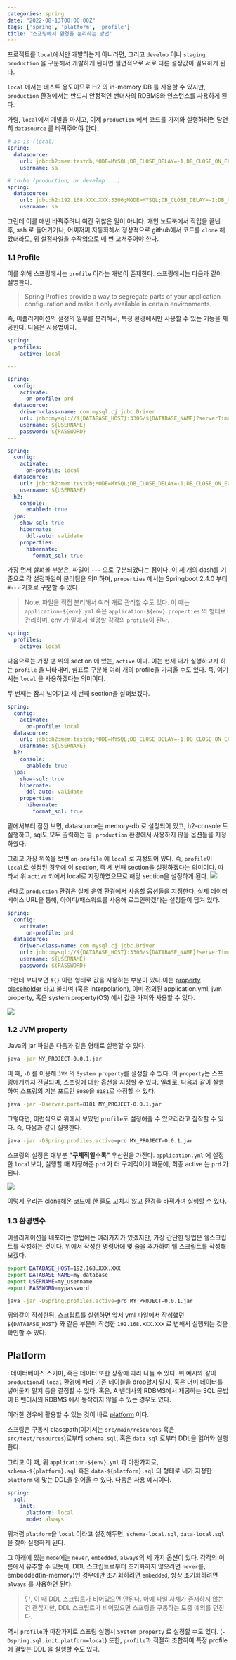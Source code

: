 ```yaml
---
categories: spring
date: "2022-08-13T00:00:00Z"
tags: ['spring', 'platform', 'profile']
title: '스프링에서 환경을 분리하는 방법'
---
```


프로젝트를 `local`에서만 개발하는게 아니라면, 그리고 `develop` 이나 `staging`, `production` 을 구분해서 개발하게 된다면 필연적으로 서로 다른 설정값이 필요하게 된다.

`local` 에서는 테스트 용도이므로 H2 의 in-memory DB 를 사용할 수 있지만, `production` 환경에서는 반드시 안정적인 밴더사의 RDBMS와 인스턴스를 사용하게 된다.

가령, `local`에서 개발을 마치고, 이제 `production` 에서 코드를 가져와 실행하려면 당연히 `datasource` 를 바꿔주어야 한다. 

```yml
# as-is (local)
spring:
  datasource:
    url: jdbc:h2:mem:testdb;MODE=MYSQL;DB_CLOSE_DELAY=-1;DB_CLOSE_ON_EXIT=FALSE
    username: sa

# to-be (production, or develop ...)
spring:
  datasource:
    url: jdbc:h2:192.168.XXX.XXX:3306;MODE=MYSQL;DB_CLOSE_DELAY=-1;DB_CLOSE_ON_EXIT=FALSE
    username: sa
```

그런데 이를 매번 바꿔주려니 여간 귀찮은 일이 아니다. 개인 노트북에서 작업을 끝낸 후, ssh 로 들어가거나, 어찌저찌 자동화해서 정상적으로 github에서 코드를 `clone` 해왔더라도, 위 설정파일을 수작업으로 매 번 고쳐주어야 한다. 

### 1.1 Profile

이를 위해 스프링에서는 `profile` 이라는 개념이 존재한다. 스프링에서는 다음과 같이 설명한다. 

> Spring Profiles provide a way to segregate parts of your application configuration and make it only available in certain environments.

즉, 어플리케이션의 설정의 일부를 분리해서, 특정 환경에서만 사용할 수 있는 기능을 제공한다. 다음은 사용법이다.

```yaml
spring:
  profiles:
    active: local

---

spring:
  config:
    activate:
      on-profile: prd
  datasource:
    driver-class-name: com.mysql.cj.jdbc.Driver
    url: jdbc:mysql://${DATABASE_HOST}:3306/${DATABASE_NAME}?serverTimezone=Asia/Seoul&character_set_server=utf8mb4
    username: ${USERNAME}
    password: ${PASSWORD}
---

spring:
  config:
    activate:
      on-profile: local
  datasource:
    url: jdbc:h2:mem:testdb;MODE=MYSQL;DB_CLOSE_DELAY=-1;DB_CLOSE_ON_EXIT=FALSE
    username: ${USERNAME}
  h2:
    console:
      enabled: true
  jpa:
    show-sql: true
    hibernate:
      ddl-auto: validate
    properties:
      hibernate:
        format_sql: true
```

가장 먼저 살펴볼 부분은, 파일이 `---` 으로 구분되었다는 점이다. 이 세 개의 dash를 기준으로 각 설정파일이 분리됨을 의미하며, `properties` 에서는 Springboot 2.4.0 부터 `#---` 기호로 구분할 수 있다.

> Note. 파일을 직접 분리해서 여러 개로 관리할 수도 있다. 이 때는 `application-${env}.yml` 혹은 `application-${env}.properties` 의 형태로 관리하며, env 가 밑에서 설명할 각각의 `profile`이 된다.

```yml
spring:
  profiles:
    active: local
```
다음으로는 가장 맨 위의 section 에 있는, `active` 이다. 이는 현재 내가 실행하고자 하는 `profile` 을 나타내며, 쉼표로 구분해 여러 개의 profile을 가져올 수도 있다. 즉, 여기서는 `local` 을 사용하겠다는 의미이다.


두 번째는 잠시 넘어가고 세 번째 section을 살펴보겠다. 

```yml
spring:
  config:
    activate:
      on-profile: local
  datasource:
    url: jdbc:h2:mem:testdb;MODE=MYSQL;DB_CLOSE_DELAY=-1;DB_CLOSE_ON_EXIT=FALSE
    username: ${USERNAME}
  h2:
    console:
      enabled: true
  jpa:
    show-sql: true
    hibernate:
      ddl-auto: validate
    properties:
      hibernate:
        format_sql: true
```

밑에서부터 잠깐 보면, datasource는 memory-db 로 설정되어 있고, h2-console 도 실행하고, sql도 모두 출력하는 등, `production` 환경에서 사용하지 않을 옵션들을 지정하였다. 

그리고 가장 위쪽을 보면 `on-profile` 에 `local` 로 지정되어 있다. 즉, `profile`이 `local`로 설정된 경우에 이 section, 즉 세 번째 section을 설정하겠다는 의미이다. 따라서 위 `active` 키에서 local로 지정하였으므로 해당 section을 설정하게 된다. 
![](2022-08-14-22-38-58.png)


반대로 `production` 환경은 실제 운영 환경에서 사용할 옵션들을 지정한다. 실제 데이터베이스 URL을 통해, 아이디/패스워드를 사용해 로그인하겠다는 설정들이 담겨 있다.

```yml
spring:
  config:
    activate:
      on-profile: prd
  datasource:
    driver-class-name: com.mysql.cj.jdbc.Driver
    url: jdbc:mysql://${DATABASE_HOST}:3306/${DATABASE_NAME}?serverTimezone=Asia/Seoul&character_set_server=utf8mb4
    username: ${USERNAME}
    password: ${PASSWORD}
```

그런데 보다보면 `${}` 이런 형태로 값을 사용하는 부분이 있다.이는 [property placeholder](https://docs.spring.io/spring-boot/reference/features/external-config.html#features.external-config.files.property-placeholders) 라고 불리며 (혹은 interpolation), 이미 정의된 application.yml, jvm property, 혹은 system property(OS) 에서 값을 가져와 사용할 수 있다. 

![](2022-08-14-22-45-07.png)

### 1.2 JVM property
Java의 jar 파일은 다음과 같은 형태로 실행할 수 있다.

```sh
java -jar MY_PROJECT-0.0.1.jar
```

이 때, `-D` 를 이용해 `JVM` 의 `System property`를 설정할 수 있다. 이 `property`는 스프링에게까지 전달되며, 스프링에 대한 옵션을 지정할 수 있다. 일례로, 다음과 같이 실행하여 스프링의 기본 포트인 `8080`을 `8181`로 수정할 수 있다. 

```bash
java -jar -Dserver.port=8181 MY_PROJECT-0.0.1.jar
```

그렇다면, 이런식으로 위에서 보았던 `profile`도 설정해줄 수 있으리라고 짐작할 수 있다. 즉, 다음과 같이 실행한다.

```bash
java -jar -DSpring.profiles.active=prd MY_PROJECT-0.0.1.jar
```

스프링의 설정은 대부분 **"구체적일수록"** 우선권을 가진다. `application.yml` 에 설정한 `local`보다, 실행할 때 지정해준 `prd` 가 더 구체적이기 때문에, 최종 active 는 `prd` 가 된다.

![](2022-08-14-22-57-17.png)

이렇게 우리는 clone해온 코드에 한 줄도 고치지 않고 환경을 바꿔가며 실행할 수 있다.

### 1.3 환경변수

어플리케이션을 배포하는 방법에는 여러가지가 있겠지만, 가장 간단한 방법은 쉘스크립트를 작성하는 것이다. 위에서 작성한 명령어에 몇 줄을 추가하여 쉘 스크립트를 작성해보겠다.

```bash
export DATABASE_HOST=192.168.XXX.XXX
export DATABASE_NAME=my_database
export USERNAME=my_username
export PASSWORD=mypassword

java -jar -DSpring.profiles.active=prd MY_PROJECT-0.0.1.jar
```

위와같이 작성한뒤, 스크립트를 실행하면 앞서 yml 파일에서 작성했던 `${DATABASE_HOST}` 와 같은 부분이 작성한 `192.168.XXX.XXX` 로 변해서 실행되는 것을 확인할 수 있다. 


## Platform
: 데이터베이스 스키마, 혹은 데이터 또한 상황에 따라 나눌 수 있다. 위 예시와 같이 `production`과 `local` 환경에 따라 기존 테이블을 drop할지 말지, 혹은 더미 데이터를 넣어둘지 말지 등을 결정할 수 있다. 혹은, A 밴더사의 RDBMS에서 제공하는 SQL 문법이 B 밴더사의 RDBMS 에서 동작하지 않을 수 있는 경우도 있다.

이러한 경우에 활용할 수 있는 것이 바로 [platform](https://docs.spring.io/spring-boot/docs/current/reference/html/howto.html#howto.data-initialization.using-basic-sql-scripts) 이다.

스프링은 구동시 classpath(여기서는 `src/main/resources` 혹은 `src/test/resources`)로부터 `schema.sql`, 혹은 `data.sql` 로부터 DDL을 읽어와 실행한다. 

그리고 이 때, 위 `application-${env}.yml` 과 마찬가지로, `schema-${platform}.sql` 혹은 `data-${platform}.sql` 의 형태로 내가 지정한 `platform` 에 맞는 DDL을 읽어올 수 있다. 다음은 사용 예시이다.

```yml
spring:
  sql:
    init:
      platform: local
      mode: always
```

위처럼 `platform`을 `local` 이라고 설정해두면, `schema-local.sql`, `data-local.sql` 을 찾아 실행하게 된다.

그 아래에 있는 `mode`에는 `never`, `embedded`, `always`의 세 가지 옵션이 있다. 각각의 이름에서 유추할 수 있듯이, DDL 스크립트로부터 초기화하지 않으려면 `never`를, embedded(in-memory)인 경우에만 초기화하려면 `embedded`, 항상 초기화하려면 `always`	를 사용하면 된다.

> 단, 이 때 DDL 스크립트가 비어있으면 안된다. 아예 파일 자체가 존재하지 않는건 괜찮지만, DDL 스크립트가 비어있으면 스프링을 구동하는 도중 예외를 던진다.

역시 `profile`과 마찬가지로 스프링 실행시 `System property` 로 설정할 수도 있다. (`-Dspring.sql.init.platform=local`) 또한, `profile`과 적절히 조합하여 특정 profile에 걸맞는 DDL 을 실행할 수도 있다.



